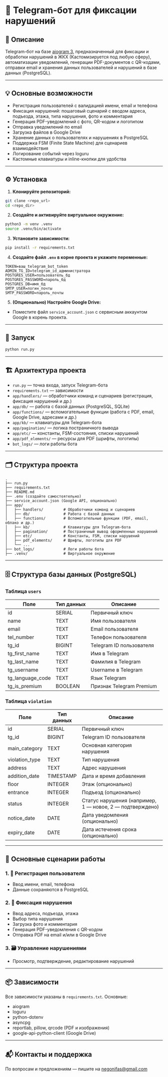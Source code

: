 # 🚨 Telegram-бот для фиксации нарушений

## 📝 Описание

Telegram-бот на базе [aiogram 3](https://docs.aiogram.dev/en/latest/), предназначенный для фиксации и обработки нарушений в ЖКХ (Кастомизируется под любую сферу), автоматизации уведомлений, генерации PDF-документов с QR-кодами, отправки email и хранения данных пользователей и нарушений в базе данных (PostgreSQL).

---

## 💡 Основные возможности

- Регистрация пользователей с валидацией имени, email и телефона
- Фиксация нарушений: пошаговый сценарий с вводом адреса, подъезда, этажа, типа нарушения, фото и комментария
- Генерация PDF-уведомлений с фото, QR-кодом и логотипом
- Отправка уведомлений по email
- Загрузка файлов в Google Drive
- Хранение данных о пользователях и нарушениях в PostgreSQL
- Поддержка FSM (Finite State Machine) для сценариев взаимодействия
- Логирование событий через loguru
- Кастомные клавиатуры и inline-кнопки для удобства

---

## ⚙️ Установка

1. **Клонируйте репозиторий:**

```bash
git clone <repo_url>
cd <repo_dir>
```

2. **Создайте и активируйте виртуальное окружение:**

```bash
python3 -m venv .venv
source .venv/bin/activate
```

3. **Установите зависимости:**

```bash
pip install -r requirements.txt
```

4. **Создайте файл `.env` в корне проекта и укажите переменные:**

```
TOKEN=ваш_telegram_bot_token
ADMIN_TG_ID=telegram_id_администратора
POSTGRES_USER=пользователь_бд
POSTGRES_PASSWORD=пароль_бд
POSTGRES_DB=имя_бд
SMTP_USER=логин_почты
SMTP_PASSWORD=пароль_почты
```

5. **(Опционально) Настройте Google Drive:**
- Поместите файл `service_account.json` с сервисным аккаунтом Google в корень проекта.

---

## 🚀 Запуск

```bash
python run.py
```

---

## 🏗️ Архитектура проекта

- `run.py` — точка входа, запуск Telegram-бота
- `requirements.txt` — зависимости
- `app/handlers/` — обработчики команд и сценариев (регистрация, фиксация нарушений и др.)
- `app/db/` — работа с базой данных (PostgreSQL, SQLite)
- `app/functions/` — вспомогательные функции (работа с PDF, email, Google Drive, адресами и др.)
- `app/kb/` — клавиатуры для Telegram-бота
- `app/pagination/` — логика постраничного вывода
- `app/etc/` — константы, FSM-состояния, списки нарушений
- `app/pdf_elements/` — ресурсы для PDF (шрифты, логотипы)
- `bot_logs/` — логи работы бота

---

## 🗂️ Структура проекта

```text
.
├── run.py
├── requirements.txt
├── README.md
├── .env (создайте самостоятельно)
├── service_account.json (Google API, опционально)
├── app/
│   ├── handlers/         # Обработчики команд и сценариев
│   ├── db/               # Работа с базой данных
│   ├── functions/        # Вспомогательные функции (PDF, email, облако и др.)
│   ├── kb/               # Клавиатуры для Telegram-бота
│   ├── pagination/       # Постраничный вывод оформленных нарушений
│   ├── etc/              # Константы, FSM, списки нарушений
│   ├── pdf_elements/     # Шрифты, логотипы для PDF
│   └── ...
├── bot_logs/             # Логи работы бота
├── .venv/                # Виртуальное окружение
```
---

## 🗄️ Структура базы данных (PostgreSQL)

### Таблица `users`

| Поле            | Тип данных   | Описание                        |
|-----------------|-------------|---------------------------------|
| id              | SERIAL      | Первичный ключ                  |
| name            | TEXT        | Имя пользователя                |
| email           | TEXT        | Email пользователя              |
| tel_number      | TEXT        | Телефон пользователя            |
| tg_id           | BIGINT      | Telegram ID пользователя        |
| tg_first_name   | TEXT        | Имя в Telegram                  |
| tg_last_name    | TEXT        | Фамилия в Telegram              |
| tg_username     | TEXT        | Username в Telegram             |
| tg_language_code| TEXT        | Язык Telegram                   |
| tg_is_premium   | BOOLEAN     | Признак Telegram Premium        |

### Таблица `violation`

| Поле         | Тип данных   | Описание                                      |
|--------------|-------------|-----------------------------------------------|
| id           | SERIAL      | Первичный ключ                                |
| tg_id        | BIGINT      | Telegram ID пользователя                      |
| main_category| TEXT        | Основная категория нарушения                  |
| violation_type| TEXT       | Тип нарушения                                 |
| address      | TEXT        | Адрес нарушения                               |
| addition_date| TIMESTAMP   | Дата и время добавления                       |
| floor        | INTEGER     | Этаж (опционально)                            |
| entrance     | INTEGER     | Подъезд (опционально)                         |
| status       | INTEGER     | Статус нарушения (например, 1 — новое, 2 — подтверждено) |
| notice_date  | DATE        | Дата уведомления (опционально)                |
| expiry_date  | DATE        | Дата истечения срока (опционально)            |

---


## 🔄 Основные сценарии работы

### 1. 👤 Регистрация пользователя
- Ввод имени, email, телефона
- Данные сохраняются в PostgreSQL

### 2. 📸 Фиксация нарушения
- Ввод адреса, подъезда, этажа
- Выбор типа нарушения
- Загрузка фото и комментария
- Генерация PDF-уведомления с QR-кодом
- Отправка PDF на email и/или в Google Drive

### 3. 🗃️ Управление нарушениями
- Просмотр, подтверждение, редактирование нарушений


---

## 📦 Зависимости

Все зависимости указаны в `requirements.txt`. Основные:
- aiogram
- loguru
- python-dotenv
- asyncpg
- reportlab, pillow, qrcode (PDF и изображения)
- google-api-python-client (Google Drive)

---

## 📬 Контакты и поддержка

По вопросам и предложениям — пишите на negonifas@gmail.com  
